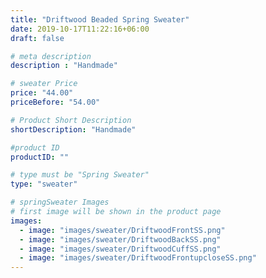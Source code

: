 ```yaml
---
title: "Driftwood Beaded Spring Sweater"
date: 2019-10-17T11:22:16+06:00
draft: false

# meta description
description : "Handmade"

# sweater Price
price: "44.00"
priceBefore: "54.00"

# Product Short Description
shortDescription: "Handmade"

#product ID
productID: ""

# type must be "Spring Sweater"
type: "sweater"

# springSweater Images
# first image will be shown in the product page
images:
  - image: "images/sweater/DriftwoodFrontSS.png"
  - image: "images/sweater/DriftwoodBackSS.png"
  - image: "images/sweater/DriftwoodCuffSS.png"
  - image: "images/sweater/DriftwoodFrontupcloseSS.png"
---
```



